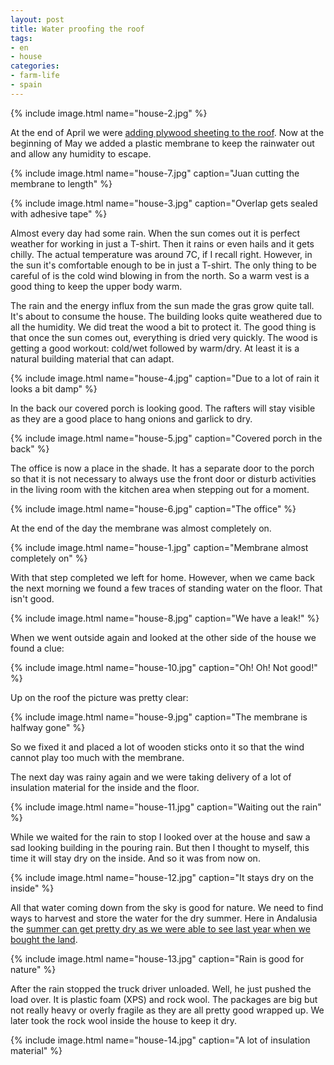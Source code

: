 ```yaml
---
layout: post
title: Water proofing the roof
tags:
- en
- house
categories:
- farm-life
- spain
---
```

{% include image.html name="house-2.jpg" %}

At the end of April we were [adding plywood sheeting to the roof](/2018/06/25/closing-in-the-roof.html). Now at the beginning of May we added a plastic membrane to keep the rainwater out and allow any humidity to escape.


{% include image.html name="house-7.jpg" caption="Juan cutting the membrane to length" %}

{% include image.html name="house-3.jpg" caption="Overlap gets sealed with adhesive tape" %}

Almost every day had some rain. When the sun comes out it is perfect weather for working in just a T-shirt. Then it rains or even hails and it gets chilly. The actual temperature was around 7C, if I recall right. However, in the sun it's comfortable enough to be in just a T-shirt. The only thing to be careful of is the cold wind blowing in from the north. So a warm vest is a good thing to keep the upper body warm.

The rain and the energy influx from the sun made the gras grow quite tall. It's about to consume the house. The building looks quite weathered due to all the humidity. We did treat the wood a bit to protect it. The good thing is that once the sun comes out, everything is dried very quickly. The wood is getting a good workout: cold/wet followed by warm/dry. At least it is a natural building material that can adapt.

{% include image.html name="house-4.jpg" caption="Due to a lot of rain it looks a bit damp" %}

In the back our covered porch is looking good. The rafters will stay visible as they are a good place to hang onions and garlick to dry.

{% include image.html name="house-5.jpg" caption="Covered porch in the back" %}

The office is now a place in the shade. It has a separate door to the porch so that it is not necessary to always use the front door or disturb activities in the living room with the kitchen area when stepping out for a moment.

{% include image.html name="house-6.jpg" caption="The office" %}

At the end of the day the membrane was almost completely on.

{% include image.html name="house-1.jpg" caption="Membrane almost completely on" %}

With that step completed we left for home. However, when we came back the next morning we found a few traces of standing water on the floor. That isn't good.

{% include image.html name="house-8.jpg" caption="We have a leak!" %}

When we went outside again and looked at the other side of the house we found a clue:

{% include image.html name="house-10.jpg" caption="Oh! Oh! Not good!" %}

Up on the roof the picture was pretty clear:

{% include image.html name="house-9.jpg" caption="The membrane is halfway gone" %}

So we fixed it and placed a lot of wooden sticks onto it so that the wind cannot play too much with the membrane.

The next day was rainy again and we were taking delivery of a lot of insulation material for the inside and the floor.

{% include image.html name="house-11.jpg" caption="Waiting out the rain" %}

While we waited for the rain to stop I looked over at the house and saw a sad looking building in the pouring rain. But then I thought to myself, this time it will stay dry on the inside. And so it was from now on.

{% include image.html name="house-12.jpg" caption="It stays dry on the inside" %}

All that water coming down from the sky is good for nature. We need to find ways to harvest and store the water for the dry summer. Here in Andalusia the [summer can get pretty dry as we were able to see last year when we bought the land](/2017/10/03/first-impressions-new-farm.html).

{% include image.html name="house-13.jpg" caption="Rain is good for nature" %}

After the rain stopped the truck driver unloaded. Well, he just pushed the load over. It is plastic foam (XPS) and rock wool. The packages are big but not really heavy or overly fragile as they are all pretty good wrapped up. We later took the rock wool inside the house to keep it dry.

{% include image.html name="house-14.jpg" caption="A lot of insulation material" %}
